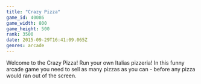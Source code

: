 ```yaml
---
title: "Crazy Pizza"
game_id: 40086
game_width: 800
game_height: 500
rank: 3500
date: 2015-09-29T16:41:09.065Z
genres: arcade
---
```

Welcome to the Crazy Pizza! 
Run your own Italias pizzeria!
In this funny arcade game you need to sell as many pizzas as you can - before any pizza would ran out of the screen.